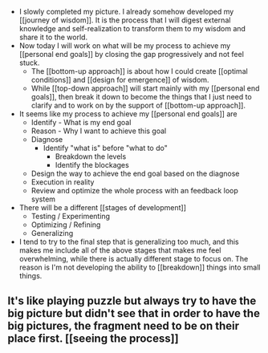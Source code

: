 - I slowly completed my picture. I already somehow developed my [[journey of wisdom]]. It is the process that I will digest external knowledge and self-realization to transform them to my wisdom and share it to the world.
- Now today I will work on what will be my process to achieve my [[personal end goals]] by closing the gap progressively and not feel stuck.
    - The [[bottom-up approach]] is about how I could create [[optimal conditions]] and [[design for emergence]] of wisdom. 
    - While [[top-down approach]] will start mainly with my [[personal end goals]], then break it down to become the things that I just need to clarify and to work on by the support of [[bottom-up approach]].
- It seems like my process to achieve my [[personal end goals]] are
    - Identify - What is my end goal
    - Reason - Why I want to achieve this goal
    - Diagnose 
        - Identify "what is" before "what to do"
            - Breakdown the levels
            - Identify the blockages
    - Design the way to achieve the end goal based on the diagnose
    - Execution in reality
    - Review and optimize the whole process with an feedback loop system 
- There will be a different [[stages of development]]
    - Testing / Experimenting
    - Optimizing / Refining
    - Generalizing
- I tend to try to the final step that is generalizing too much, and this makes me include all of the above stages that makes me feel overwhelming, while there is actually different stage to focus on. The reason is I'm not developing the ability to [[breakdown]] things into small things. 

It's like playing puzzle but always try to have the big picture but didn't see that in order to have the big pictures, the fragment need to be on their place first. [[seeing the process]]
- 
